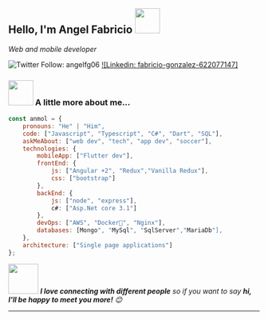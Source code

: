 
<h2>Hello, I'm Angel Fabricio  <img src="https://media.giphy.com/media/12oufCB0MyZ1Go/giphy.gif" width="50"></h2>

<p><em> Web and mobile developer
</em></p>

![Twitter Follow: angelfg06 ](https://twitter.com/angelfg06)
[![Linkedin: fabricio-gonzalez-622077147]](https://www.linkedin.com/in/fabricio-gonzalez-622077147/)



### <img src="https://media.giphy.com/media/VgCDAzcKvsR6OM0uWg/giphy.gif" width="50"> A little more about me...  

```javascript
const anmol = {
    pronouns: "He" | "Him",
    code: ["Javascript", "Typescript", "C#", "Dart", "SQL"],
    askMeAbout: ["web dev", "tech", "app dev", "soccer"],
    technologies: {
        mobileApp: ["Flutter dev"],
        frontEnd: {
            js: ["Angular +2", "Redux","Vanilla Redux"],
            css: ["bootstrap"]
        },
        backEnd: {
            js: ["node", "express"],
            c#: ["Asp.Net core 3.1"]
        },
        devOps: ["AWS", "Docker🐳", "Nginx"],
        databases: [Mongo", "MySql", "SqlServer","MariaDb"],
    },
    architecture: ["Single page applications"]
};
```

<img src="https://media.giphy.com/media/LnQjpWaON8nhr21vNW/giphy.gif" width="60"> <em><b>I love connecting with different people</b> so if you want to say <b>hi, I'll be happy to meet you more!</b> 😊</em>

---


<!--
**fabriciogonzalez06/fabriciogonzalez06** is a ✨ _special_ ✨ repository because its `README.md` (this file) appears on your GitHub profile.

Here are some ideas to get you started:

- 🔭 I’m currently working on ...
- 🌱 I’m currently learning ...
- 👯 I’m looking to collaborate on ...
- 🤔 I’m looking for help with ...
- 💬 Ask me about ...
- 📫 How to reach me: ...
- 😄 Pronouns: ...
- ⚡ Fun fact: ...
-->
